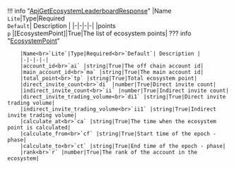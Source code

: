 !!! info "[ApiGetEcosystemLeaderboardResponse](schemas/api_get_ecosystem_leaderboard_response.md)"
    |Name<br>`Lite`|Type|Required<br>`Default`| Description |
    |-|-|-|-|
    |points<br>`p` |[EcosystemPoint]|True|The list of ecosystem points|
    ??? info "[EcosystemPoint](schemas/ecosystem_point.md)"
        <br>

        |Name<br>`Lite`|Type|Required<br>`Default`| Description |
        |-|-|-|-|
        |account_id<br>`ai` |string|True|The off chain account id|
        |main_account_id<br>`ma` |string|True|The main account id|
        |total_point<br>`tp` |string|True|Total ecosystem point|
        |direct_invite_count<br>`di` |number|True|Direct invite count|
        |indirect_invite_count<br>`ii` |number|True|Indirect invite count|
        |direct_invite_trading_volume<br>`di1` |string|True|Direct invite trading volume|
        |indirect_invite_trading_volume<br>`ii1` |string|True|Indirect invite trading volume|
        |calculate_at<br>`ca` |string|True|The time when the ecosystem point is calculated|
        |calculate_from<br>`cf` |string|True|Start time of the epoch - phase|
        |calculate_to<br>`ct` |string|True|End time of the epoch - phase|
        |rank<br>`r` |number|True|The rank of the account in the ecosystem|
